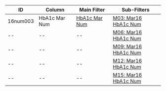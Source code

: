 ID | Column | Main Filter | Sub-Filters | 
-- | ------ | -------| -----------|
16num003| HbA1c Mar Num | [HbA1c Mar Num](https://github.com/johnnybender/adastandards2017/blob/master/recommendations/rec001.md) | [M03: Mar16 HbA1c Num](https://github.com/johnnybender/adastandards2017/blob/master/recommendations/rec001.md)
-- | --| --|[M06: Mar16 HbA1c Num](https://github.com/johnnybender/adastandards2017/blob/master/recommendations/rec001.md)|
-- | --| --|[M09: Mar16 HbA1c Num](https://github.com/johnnybender/adastandards2017/blob/master/recommendations/rec001.md)|
-- | --| --|[M12: Mar16 HbA1c Num](https://github.com/johnnybender/adastandards2017/blob/master/recommendations/rec001.md)|
-- | --| --|[M15: Mar16 HbA1c Num](https://github.com/johnnybender/adastandards2017/blob/master/recommendations/rec001.md)|
